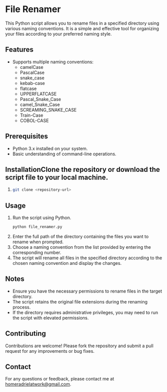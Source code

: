# File Renamer

This Python script allows you to rename files in a specified directory using various naming conventions. It is a simple and effective tool for organizing your files according to your preferred naming style.

## Features

- Supports multiple naming conventions:
  - camelCase
  - PascalCase
  - snake_case
  - kebab-case
  - flatcase
  - UPPERFLATCASE
  - Pascal_Snake_Case
  - camel_Snake_Case
  - SCREAMING_SNAKE_CASE
  - Train-Case
  - COBOL-CASE

## Prerequisites

- Python 3.x installed on your system.
- Basic understanding of command-line operations.

## InstallationClone the repository or download the script file to your local machine.

1. ```bash
   git clone <repository-url>
   ```

## Usage

1. Run the script using Python.
   ```bash
   python file_renamer.py
   ```
2. Enter the full path of the directory containing the files you want to rename when prompted.
3. Choose a naming convention from the list provided by entering the corresponding number.
4. The script will rename all files in the specified directory according to the chosen naming convention and display the changes.

## Notes

* Ensure you have the necessary permissions to rename files in the target directory.
* The script retains the original file extensions during the renaming process.
* If the directory requires administrative privileges, you may need to run the script with elevated permissions.

## Contributing

Contributions are welcome! Please fork the repository and submit a pull request for any improvements or bug fixes.

## Contact

For any questions or feedback, please contact me at homeradrielatwork@gmail.com.
